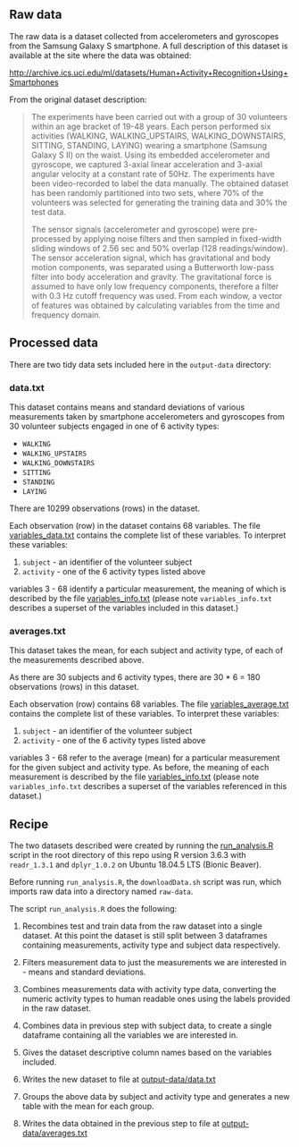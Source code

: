 ## Raw data

The raw data is a dataset collected from accelerometers and gyroscopes from the Samsung Galaxy S smartphone.
 A full description of this dataset is available at the site where the data was obtained:
                                   
  http://archive.ics.uci.edu/ml/datasets/Human+Activity+Recognition+Using+Smartphones

From the original dataset description:
> The experiments have been carried out with a group of 30 volunteers within an age bracket of 19-48 years. Each person performed six activities (WALKING, WALKING_UPSTAIRS, WALKING_DOWNSTAIRS, SITTING, STANDING, LAYING) wearing a smartphone (Samsung Galaxy S II) on the waist. Using its embedded accelerometer and gyroscope, we captured 3-axial linear acceleration and 3-axial angular velocity at a constant rate of 50Hz. The experiments have been video-recorded to label the data manually. The obtained dataset has been randomly partitioned into two sets, where 70% of the volunteers was selected for generating the training data and 30% the test data.
>
>  The sensor signals (accelerometer and gyroscope) were pre-processed by applying noise filters and then sampled in fixed-width sliding windows of 2.56 sec and 50% overlap (128 readings/window). The sensor acceleration signal, which has gravitational and body motion components, was separated using a Butterworth low-pass filter into body acceleration and gravity. The gravitational force is assumed to have only low frequency components, therefore a filter with 0.3 Hz cutoff frequency was used. From each window, a vector of features was obtained by calculating variables from the time and frequency domain.

## Processed data

There are two tidy data sets included here in the `output-data` directory:

### data.txt

This dataset contains means and standard deviations of various measurements taken by smartphone accelerometers and gyroscopes from 30 
volunteer subjects engaged in one of 6 activity types:

* `WALKING`
* `WALKING_UPSTAIRS`
* `WALKING_DOWNSTAIRS`
* `SITTING`
* `STANDING`
* `LAYING`
 
There are 10299 observations (rows) in the dataset.

Each observation (row) in the dataset contains 68 variables. The file [variables_data.txt](variables_data.txt) contains the 
complete list of these variables. To interpret these variables:

1. `subject` - an identifier of the volunteer subject
1. `activity` - one of the 6 activity types listed above

variables 3 - 68 identify a particular measurement, the meaning of which 
is described by the file [variables_info.txt](variables_info.txt) (please note `variables_info.txt` describes 
a superset of the variables included in this dataset.)

### averages.txt

This dataset takes the mean, for each subject and activity type, of each of the measurements 
described above.
 
As there are 30 subjects and 6 activity types, there are 30 * 6 = 180 observations (rows) in this dataset.

Each observation (row) contains 68 variables. The file [variables_average.txt](variables_averages.txt) contains 
the complete list of these variables. To interpret these variables:

1. `subject` - an identifier of the volunteer subject
1. `activity` - one of the 6 activity types listed above

variables 3 - 68 refer to the average (mean) for a particular measurement for the given subject and 
activity type. As before, the meaning of each measurement is described by the file [variables_info.txt](variables_info.txt) 
(please note `variables_info.txt` describes a superset of the variables referenced in this dataset.)

## Recipe

The two datasets described were created by running the [run_analysis.R](../run_analysis.R) script in the 
root directory of this repo using R version 3.6.3 with `readr_1.3.1` and `dplyr_1.0.2` on Ubuntu 18.04.5 LTS (Bionic Beaver).

Before running `run_analysis.R`, the `downloadData.sh` script was run, which imports raw data into a directory named `raw-data`.

The script `run_analysis.R` does the following:

1. Recombines test and train data from the raw dataset into a single dataset. At this point the dataset is still split 
between 3 dataframes containing measurements, activity type and subject data respectively.

1. Filters measurement data to just the measurements we are interested in - means and standard deviations.

1. Combines measurements data with activity type data, converting the numeric activity types to human readable ones
 using the labels provided in the raw dataset.
 
1. Combines data in previous step with subject data, to create a single dataframe containing all the variables we 
are interested in.
 
1. Gives the dataset descriptive column names based on the variables included.

1. Writes the new dataset to file at [output-data/data.txt](../output-data/data.txt)

1. Groups the above data by subject and activity type and generates a new table with the mean 
for each group.

1. Writes the data obtained in the previous step to file at [output-data/averages.txt](../output-data/averages.txt)
